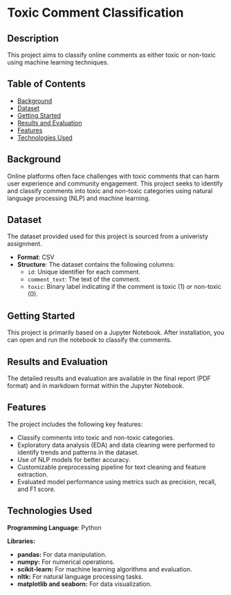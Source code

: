 # Toxic Comment Classification

## Description
This project aims to classify online comments as either toxic or non-toxic using machine learning techniques.

## Table of Contents
- [Background](#background)
- [Dataset](#dataset)
- [Getting Started](#getting-started)
- [Results and Evaluation](#results-and-evaluation)
- [Features](#features)
- [Technologies Used](#technologies-used)

## Background
Online platforms often face challenges with toxic comments that can harm user experience and community engagement. This project seeks to identify and classify comments into toxic and non-toxic categories using natural language processing (NLP) and machine learning.

## Dataset
The dataset provided used for this project is sourced from a univeristy assignment. 
- **Format**: CSV
- **Structure**: The dataset contains the following columns:
  - `id`: Unique identifier for each comment.
  - `comment_text`: The text of the comment.
  - `toxic`: Binary label indicating if the comment is toxic (1) or non-toxic (0).

## Getting Started
This project is primarily based on a Jupyter Notebook. After installation, you can open and run the notebook to classify the comments.

## Results and Evaluation
The detailed results and evaluation are available in the final report (PDF format) and in markdown format within the Jupyter Notebook.

## Features
The project includes the following key features:

- Classify comments into toxic and non-toxic categories.
- Exploratory data analysis (EDA) and data cleaning were performed to identify trends and patterns in the dataset.
- Use of NLP models for better accuracy.
- Customizable preprocessing pipeline for text cleaning and feature extraction.
- Evaluated model performance using metrics such as precision, recall, and F1 score.

## Technologies Used

**Programming Language**: Python

**Libraries:**

- **pandas:** For data manipulation.
- **numpy:** For numerical operations.
- **scikit-learn:** For machine learning algorithms and evaluation.
- **nltk:** For natural language processing tasks.
- **matplotlib and seaborn:** For data visualization.

